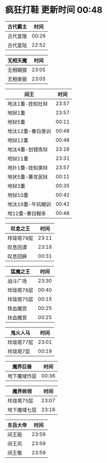 # 疯狂打鞋 更新时间 00:48

| 古代霸主   | 时间    |
|--------|-------|
| 古代皇陵 | 00:26 |
| 古代皇陆 | 22:52 |

| 无相天魔   | 时间    |
|--------|-------|
| 无相糊狼 | 23:05 |
| 无相类狼 | 23:05 |

| 间王   | 时间    |
|--------|-------|
| 地汰1重-技知灶狱 | 23:57 |
| 地狱1重 | 23:57 |
| 地狱5重 | 00:11 |
| 地汰12重-春白类训 | 00:48 |
| 地狱12重 | 00:48 |
| 地汰4重-划镜炼狱 | 23:16 |
| 地狱11重 | 23:31 |
| 地扑1重-技知类狱 | 23:57 |
| 地状5重-薰攻民狱 | 00:11 |
| 地狱3重 | 00:35 |
| 地狱10重 | 00:42 |
| 地汰10重-牛坑糊训 | 00:42 |
| 地12重-春白糊多 | 00:48 |

| 叹息之王   | 时间    |
|--------|-------|
| 玲珑塔79层 | 23:11 |
| 叹息回谭 | 23:18 |
| 叹息回麻 | 00:31 |

| 猛魔之王   | 时间    |
|--------|-------|
| 战斗广场 | 23:30 |
| 玲珑塔78层 | 00:40 |
| 玲珑塔75层 | 00:15 |
| 铁血魔宫 | 00:25 |
| 扶血魔宫 | 00:25 |

| 鬼火人马   | 时间    |
|--------|-------|
| 玲珑塔77层 | 23:01 |
| 玲珑塔7层 | 00:19 |

| 魔界巨兽   | 时间    |
|--------|-------|
| 地下魔域作层 | 00:36 |

| 魔界统领   | 时间    |
|--------|-------|
| 玲珑塔75层 | 23:07 |
| 地下魔域七层 | 23:16 |

| 东岳大帝   | 时间    |
|--------|-------|
| 间王殴 | 23:59 |
| 间王风 | 23:59 |
| 间王敬 | 23:59 |